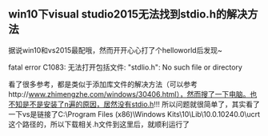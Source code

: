 ## win10下visual studio2015无法找到stdio.h的解决方法

据说win10和vs2015最配哦，然而开开心心打了个helloworld后发现~

fatal error C1083: 无法打开包括文件: "stdlio.h": No such file or directory

看了很多参考，都是类似于添加库文件的解决方法（可以参考http://www.zhimengzhe.com/windows/30406.html），然而搜了一下电脑。也不知是不是安装了n遍的原因，居然没有stdio.h!!!
所以问题就很简单了，其实看了一下vs是链接了C:\Program Files (x86)\Windows Kits\10\Lib\10.0.10240.0\ucrt这个路径的，所以下载相关.h文件到这里后，就顺利运行了